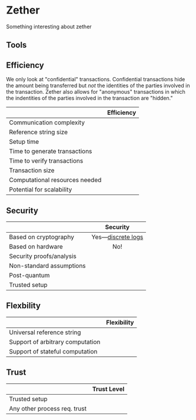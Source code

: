 # Zether

Something interesting about zether

## Tools

## Efficiency

We only look at "confidential" transactions. Confidential transactions hide the amount being transferred but *not* the identities of the parties involved in the transaction. Zether also allows for "anonymous" transactions in which the indentities of the parties involved in the transaction are "hidden."

|                           |           Efficiency         |
| ------------------------- | :--------------------------: |
| Communication complexity  |                              |
| Reference string size     |                              |
| Setup time                |                              |
| Time to generate transactions |                             |
| Time to verify transactions   |                             |
| Transaction size          |                              |
| Computational resources needed |                            |
| Potential for scalability      |                            |

## Security

|                           | Security                  |
| ------------------------- | :--------------------------: |
| Based on cryptography                 |       Yes&mdash;[discrete logs](https://en.wikipedia.org/wiki/Discrete_logarithm)                    |
| Based on hardware                 |            No!                  |
| Security proofs/analysis                  |                              |
| Non-standard assumptions                 |                              |
| Post-quantum               |                              |
| Trusted setup                |                              |

## Flexbility

|                           | Flexibility                 |
| ------------------------- | :--------------------------: |
| Universal reference string                 |                              |
| Support of arbitrary computation                |                              |
| Support of stateful computation                 |                              |


## Trust

|                           | Trust Level                  |
| ------------------------- | :--------------------------: |
| Trusted setup               |                              |
| Any other process req. trust               |                              |

